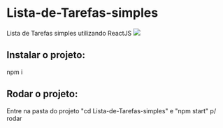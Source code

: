 # Lista-de-Tarefas-simples
Lista de Tarefas simples utilizando ReactJS
![](preview.png)

## Instalar o projeto:
npm i

## Rodar o projeto:
Entre na pasta do projeto "cd Lista-de-Tarefas-simples"
e "npm start" p/ rodar

